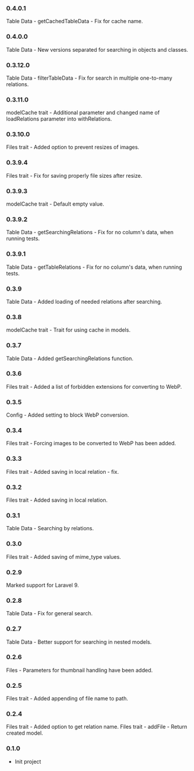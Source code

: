 ### 0.4.0.1
Table Data - getCachedTableData - Fix for cache name.

### 0.4.0.0
Table Data - New versions separated for searching in objects and classes.

### 0.3.12.0
Table Data - filterTableData - Fix for search in multiple one-to-many relations.

### 0.3.11.0
modelCache trait - Additional parameter and changed name of loadRelations parameter into withRelations.

### 0.3.10.0
Files trait - Added option to prevent resizes of images.

### 0.3.9.4
Files trait - Fix for saving properly file sizes after resize.

### 0.3.9.3
modelCache trait - Default empty value.

### 0.3.9.2
Table Data - getSearchingRelations - Fix for no column's data, when running tests.

### 0.3.9.1
Table Data - getTableRelations - Fix for no column's data, when running tests.

### 0.3.9
Table Data - Added loading of needed relations after searching.

### 0.3.8
modelCache trait - Trait for using cache in models.

### 0.3.7
Table Data - Added getSearchingRelations function.

### 0.3.6
Files trait - Added a list of forbidden extensions for converting to WebP.

### 0.3.5
Config - Added setting to block WebP conversion.

### 0.3.4
Files trait - Forcing images to be converted to WebP has been added.

### 0.3.3
Files trait - Added saving in local relation - fix.

### 0.3.2
Files trait - Added saving in local relation.

### 0.3.1
Table Data - Searching by relations.

### 0.3.0
Files trait - Added saving of mime_type values.

### 0.2.9
Marked support for Laravel 9.

### 0.2.8
Table Data - Fix for general search.

### 0.2.7
Table Data - Better support for searching in nested models.

### 0.2.6
Files - Parameters for thumbnail handling have been added.

### 0.2.5
Files trait - Added appending of file name to path.

### 0.2.4
Files trait - Added option to get relation name.
Files trait - addFile - Return created model.

### 0.1.0
* Init project
